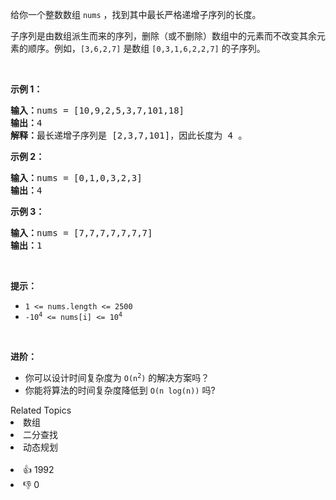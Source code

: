 <p>给你一个整数数组 <code>nums</code> ，找到其中最长严格递增子序列的长度。</p>

<p>子序列是由数组派生而来的序列，删除（或不删除）数组中的元素而不改变其余元素的顺序。例如，<code>[3,6,2,7]</code> 是数组 <code>[0,3,1,6,2,2,7]</code> 的子序列。</p>
 

<p><strong>示例 1：</strong></p>

<pre>
<strong>输入：</strong>nums = [10,9,2,5,3,7,101,18]
<strong>输出：</strong>4
<strong>解释：</strong>最长递增子序列是 [2,3,7,101]，因此长度为 4 。
</pre>

<p><strong>示例 2：</strong></p>

<pre>
<strong>输入：</strong>nums = [0,1,0,3,2,3]
<strong>输出：</strong>4
</pre>

<p><strong>示例 3：</strong></p>

<pre>
<strong>输入：</strong>nums = [7,7,7,7,7,7,7]
<strong>输出：</strong>1
</pre>

<p> </p>

<p><strong>提示：</strong></p>

<ul>
	<li><code>1 <= nums.length <= 2500</code></li>
	<li><code>-10<sup>4</sup> <= nums[i] <= 10<sup>4</sup></code></li>
</ul>

<p> </p>

<p><b>进阶：</b></p>

<ul>
	<li>你可以设计时间复杂度为 <code>O(n<sup>2</sup>)</code> 的解决方案吗？</li>
	<li>你能将算法的时间复杂度降低到 <code>O(n log(n))</code> 吗?</li>
</ul>
<div><div>Related Topics</div><div><li>数组</li><li>二分查找</li><li>动态规划</li></div></div><br><div><li>👍 1992</li><li>👎 0</li></div>